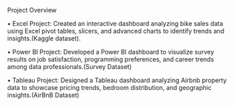 Project Overview

•	Excel Project: Created an interactive dashboard analyzing bike sales data using Excel pivot tables, slicers, and advanced charts to identify trends and insights.(Kaggle dataset).

•	Power BI Project: Developed a Power BI dashboard to visualize survey results on job satisfaction, programming preferences, and career trends among data professionals.(Survey Dataset)

•	Tableau Project: Designed a Tableau dashboard analyzing Airbnb property data to showcase pricing trends, bedroom distribution, and geographic insights.(AirBnB Dataset)
